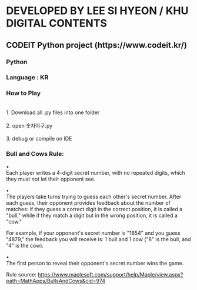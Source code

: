<h1> DEVELOPED BY LEE SI HYEON / KHU DIGITAL CONTENTS </h1>
<h2> CODEIT Python project (https://www.codeit.kr/) </h2>


<h3> Python </h3>

<h3> Language : KR </h3>


<h3> How to Play</h3>
<br> 1. Download all .py files into one folder</br>
<br>2. open 숫자야구.py</br>
<br>3. debug or compile on IDE</br>

<h3> Bull and Cows Rule: </h3>

• 	
Each player writes a 4-digit secret number, with no repeated digits, which they must not let their opponent see.

• 	
The players take turns trying to guess each other's secret number. After each guess, their opponent provides feedback about the number of matches: if they guess a correct digit in the correct position, it is called a "bull," while if they match a digit but in the wrong position, it is called a "cow."

For example, if your opponent's secret number is "1854" and you guess "4879," the feedback you will receive is: 1 bull and 1 cow ("8" is the bull, and "4" is the cow).

• 	
The first person to reveal their opponent's secret number wins the game.

Rule source: https://www.maplesoft.com/support/help/Maple/view.aspx?path=MathApps/BullsAndCows&cid=974






